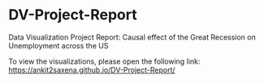 # DV-Project-Report
Data Visualization Project Report: Causal effect of the Great Recession on Unemployment across the US

To view the visualizations, please open the following link:
https://ankit2saxena.github.io/DV-Project-Report/
